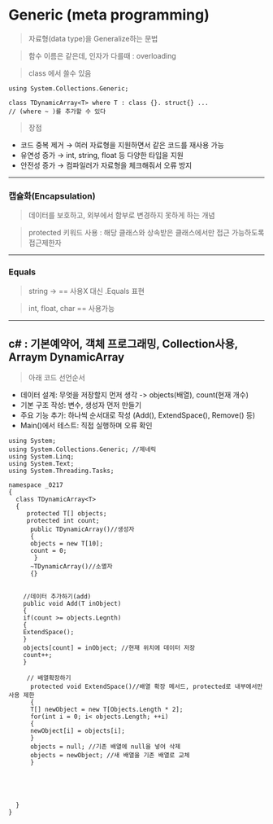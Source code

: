 # Generic (meta programming)
> 자료형(data type)을 Generalize하는 문법
  
> 함수 이름은 같은데, 인자가 다를때 : overloading

> class 에서 쓸수 있음
```
using System.Collections.Generic;

class TDynamicArray<T> where T : class {}. struct{} ...
// (where ~ )를 추가할 수 있다
```
> 장점
  - 코드 중복 제거 → 여러 자료형을 지원하면서 같은 코드를 재사용 가능
  - 유연성 증가 → int, string, float 등 다양한 타입을 지원
  - 안전성 증가 → 컴파일러가 자료형을 체크해줘서 오류 방지
---
### 캡슐화(Encapsulation) 
> 데이터를 보호하고, 외부에서 함부로 변경하지 못하게 하는 개념

> protected 키워드 사용 : 해당 클래스와 상속받은 클래스에서만 접근 가능하도록 접근제한자
---
### Equals
> string -> == 사용X 대신 .Equals 표현

> int, float, char == 사용가능
---
c# : 기본예약어, 객체 프로그래밍, Collection사용, Arraym DynamicArray
---
> 아래 코드 선언순서
  - 데이터 설계: 무엇을 저장할지 먼저 생각 -> objects(배열), count(현재 개수)
  - 기본 구조 작성: 변수, 생성자 먼저 만들기
  - 주요 기능 추가: 하나씩 순서대로 작성 (Add(), ExtendSpace(), Remove() 등)
  - Main()에서 테스트: 직접 실행하며 오류 확인
```
using System;
using System.Collections.Generic; //제네릭
using System.Linq;
using System.Text;
using System.Threading.Tasks;

namespace _0217
{
  class TDynamicArray<T>
  {
     protected T[] objects;
     protected int count;
      public TDynamicArray()//생성자
      {
      objects = new T[10];
      count = 0;
       }
      ~TDynamicArray()//소멸자
      {}


    //데이터 추가하기(add)
    public void Add(T inObject)
    {
    if(count >= objects.Legnth)
    {
    ExtendSpace();
    }
    objects[count] = inObject; //현재 위치에 데이터 저장
    count++;
    }

     // 배열확장하기
      protected void ExtendSpace()//배열 확장 메서드, protected로 내부에서만 사용 제한
      {
      T[] newObject = new T[Objects.Length * 2];
      for(int i = 0; i< objects.Length; ++i)
      {
      newObject[i] = objects[i];
      }
      objects = null; //기존 배열에 null을 넣어 삭제
      objects = newObject; //새 배열을 기존 배열로 교체      
      }

   

  
  
  }
}

```
